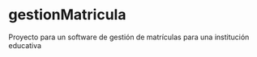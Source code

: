 # gestionMatricula
Proyecto para un software de gestión de matrículas para una institución educativa
